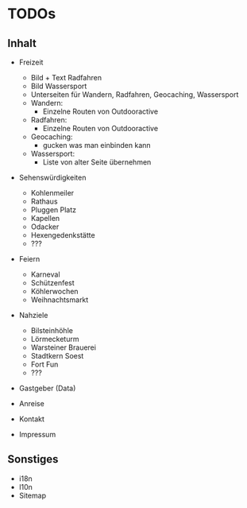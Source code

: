 # TODOs

## Inhalt

* Freizeit
  * Bild + Text Radfahren
  * Bild Wassersport
  * Unterseiten für Wandern, Radfahren, Geocaching, Wassersport
  * Wandern:
    * Einzelne Routen von Outdooractive
  * Radfahren:
      * Einzelne Routen von Outdooractive
  * Geocaching:
      * gucken was man einbinden kann
  * Wassersport:
      * Liste von alter Seite übernehmen
  
* Sehenswürdigkeiten
  * Kohlenmeiler
  * Rathaus
  * Pluggen Platz
  * Kapellen
  * Odacker
  * Hexengedenkstätte
  * ???
  
* Feiern
  * Karneval
  * Schützenfest
  * Köhlerwochen
  * Weihnachtsmarkt

* Nahziele
  * Bilsteinhöhle
  * Lörmecketurm
  * Warsteiner Brauerei
  * Stadtkern Soest
  * Fort Fun
  * ???
  
* Gastgeber (Data)
* Anreise
* Kontakt
* Impressum

## Sonstiges
* i18n
* l10n
* Sitemap
